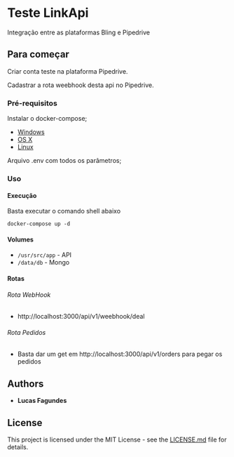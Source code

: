 # Teste LinkApi

Integração entre as plataformas Bling e Pipedrive

## Para começar

Criar conta teste na plataforma Pipedrive.

Cadastrar a rota weebhook desta api no Pipedrive.

### Pré-requisitos


Instalar o docker-compose; 

* [Windows](https://docs.docker.com/compose/install/)
* [OS X](https://docs.docker.com/compose/install/)
* [Linux](https://docs.docker.com/compose/install/)

Arquivo .env com todos os parâmetros;

### Uso

#### Execução

Basta executar o comando shell abaixo

```shell
docker-compose up -d
```
#### Volumes

* `/usr/src/app` - API
* `/data/db` - Mongo

#### Rotas

###### Rota WebHook
* http://localhost:3000/api/v1/weebhook/deal

###### Rota Pedidos
* Basta dar um get em http://localhost:3000/api/v1/orders para pegar os pedidos

## Authors

* **Lucas Fagundes**

## License

This project is licensed under the MIT License - see the [LICENSE.md](LICENSE.md) file for details.
